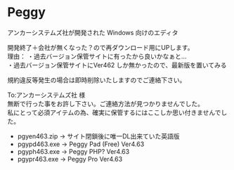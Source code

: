 # Peggy

アンカーシステムズ社が開発された Windows 向けのエディタ  

開発終了＋会社が無くなった？ので再ダウンロード用にUPします。  
理由：
  ・過去バージョン保管サイトに有ったから良いかなぁと…  
  ・過去バージョン保管サイトにVer462 しか無かったので、最新版を置いてみる  
 
 規約違反等発生の場合は即時削除いたしますのでご連絡下さい。  
 
 To:アンカーシステムズ社 様  
     無断で行った事をお許し下さい。ご連絡方法が見つかりませんでした。  
     私にとって必須アイテムの為、確実に保管するにはここしか思い付きませんでした。  



* pgyen463.zip  →  サイト閉鎖後に唯一DL出来ていた英語版  
* pgypd463.exe  →  Peggy Pad (Free) Ver4.63  
* pgyph463.exe  →  Peggy PHP? Ver4.63  
* pgypr463.exe  →  Peggy Pro Ver4.63  
